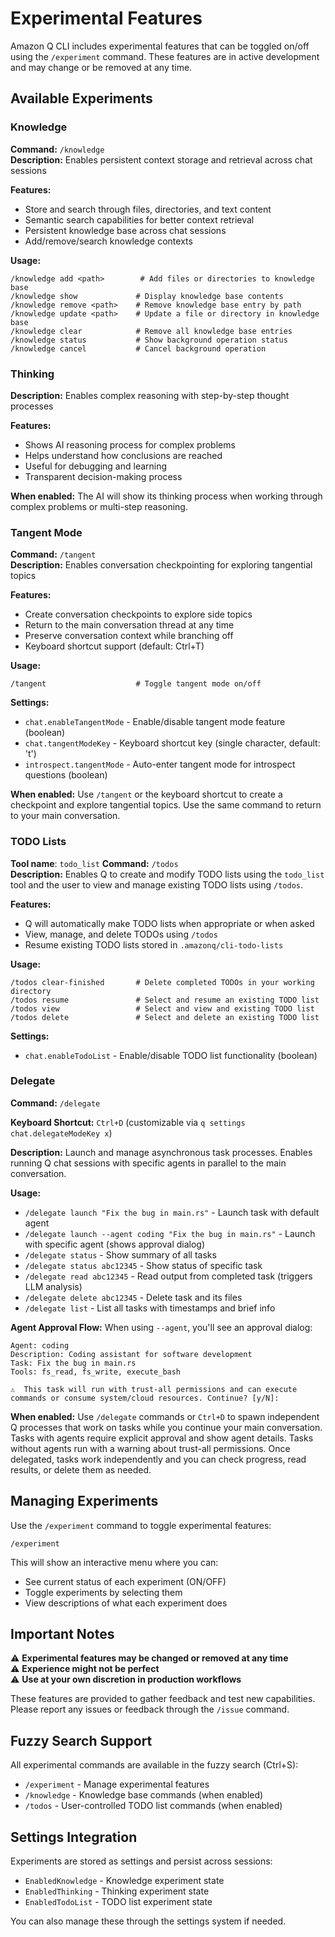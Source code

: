 # Experimental Features

Amazon Q CLI includes experimental features that can be toggled on/off using the `/experiment` command. These features are in active development and may change or be removed at any time.

## Available Experiments

### Knowledge
**Command:** `/knowledge`  
**Description:** Enables persistent context storage and retrieval across chat sessions

**Features:**
- Store and search through files, directories, and text content
- Semantic search capabilities for better context retrieval  
- Persistent knowledge base across chat sessions
- Add/remove/search knowledge contexts

**Usage:**
```
/knowledge add <path>        # Add files or directories to knowledge base
/knowledge show             # Display knowledge base contents
/knowledge remove <path>    # Remove knowledge base entry by path
/knowledge update <path>    # Update a file or directory in knowledge base
/knowledge clear            # Remove all knowledge base entries
/knowledge status           # Show background operation status
/knowledge cancel           # Cancel background operation
```

### Thinking
**Description:** Enables complex reasoning with step-by-step thought processes

**Features:**
- Shows AI reasoning process for complex problems
- Helps understand how conclusions are reached
- Useful for debugging and learning
- Transparent decision-making process

**When enabled:** The AI will show its thinking process when working through complex problems or multi-step reasoning.

### Tangent Mode
**Command:** `/tangent`  
**Description:** Enables conversation checkpointing for exploring tangential topics

**Features:**
- Create conversation checkpoints to explore side topics
- Return to the main conversation thread at any time
- Preserve conversation context while branching off
- Keyboard shortcut support (default: Ctrl+T)

**Usage:**
```
/tangent                    # Toggle tangent mode on/off
```

**Settings:**
- `chat.enableTangentMode` - Enable/disable tangent mode feature (boolean)
- `chat.tangentModeKey` - Keyboard shortcut key (single character, default: 't')
- `introspect.tangentMode` - Auto-enter tangent mode for introspect questions (boolean)

**When enabled:** Use `/tangent` or the keyboard shortcut to create a checkpoint and explore tangential topics. Use the same command to return to your main conversation.

### TODO Lists
**Tool name**: `todo_list`
**Command:** `/todos`  
**Description:** Enables Q to create and modify TODO lists using the `todo_list` tool and the user to view and manage existing TODO lists using `/todos`.

**Features:**
- Q will automatically make TODO lists when appropriate or when asked
- View, manage, and delete TODOs using `/todos`
- Resume existing TODO lists stored in `.amazonq/cli-todo-lists`

**Usage:**
```
/todos clear-finished       # Delete completed TODOs in your working directory
/todos resume               # Select and resume an existing TODO list
/todos view                 # Select and view and existing TODO list
/todos delete               # Select and delete an existing TODO list
```

**Settings:**
- `chat.enableTodoList` - Enable/disable TODO list functionality (boolean)

### Delegate

**Command:** `/delegate`

**Keyboard Shortcut:** `Ctrl+D` (customizable via `q settings chat.delegateModeKey x`)

**Description:** Launch and manage asynchronous task processes. Enables running Q chat sessions with specific agents in parallel to the main conversation.

**Usage:**
- `/delegate launch "Fix the bug in main.rs"` - Launch task with default agent
- `/delegate launch --agent coding "Fix the bug in main.rs"` - Launch with specific agent (shows approval dialog)
- `/delegate status` - Show summary of all tasks
- `/delegate status abc12345` - Show status of specific task
- `/delegate read abc12345` - Read output from completed task (triggers LLM analysis)
- `/delegate delete abc12345` - Delete task and its files
- `/delegate list` - List all tasks with timestamps and brief info

**Agent Approval Flow:**
When using `--agent`, you'll see an approval dialog:
```
Agent: coding
Description: Coding assistant for software development
Task: Fix the bug in main.rs
Tools: fs_read, fs_write, execute_bash

⚠️  This task will run with trust-all permissions and can execute commands or consume system/cloud resources. Continue? [y/N]:
```

**When enabled:** Use `/delegate` commands or `Ctrl+D` to spawn independent Q processes that work on tasks while you continue your main conversation. Tasks with agents require explicit approval and show agent details. Tasks without agents run with a warning about trust-all permissions. Once delegated, tasks work independently and you can check progress, read results, or delete them as needed.

## Managing Experiments

Use the `/experiment` command to toggle experimental features:

```
/experiment
```

This will show an interactive menu where you can:
- See current status of each experiment (ON/OFF)
- Toggle experiments by selecting them
- View descriptions of what each experiment does

## Important Notes

⚠️ **Experimental features may be changed or removed at any time**  
⚠️ **Experience might not be perfect**  
⚠️ **Use at your own discretion in production workflows**

These features are provided to gather feedback and test new capabilities. Please report any issues or feedback through the `/issue` command.

## Fuzzy Search Support

All experimental commands are available in the fuzzy search (Ctrl+S):
- `/experiment` - Manage experimental features
- `/knowledge` - Knowledge base commands (when enabled)
- `/todos` - User-controlled TODO list commands (when enabled)

## Settings Integration

Experiments are stored as settings and persist across sessions:
- `EnabledKnowledge` - Knowledge experiment state
- `EnabledThinking` - Thinking experiment state
- `EnabledTodoList` - TODO list experiment state

You can also manage these through the settings system if needed.
